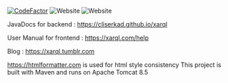[![CodeFactor](https://www.codefactor.io/repository/github/cliserkad/xarql/badge)](https://www.codefactor.io/repository/github/cliserkad/xarql)
![Website](https://img.shields.io/website/https/xarql.com.svg?down_color=red&down_message=down&label=xarql.com&up_color=dark-green&up_message=up)
![Website](https://img.shields.io/website/https/xarql.net/01.svg?down_color=red&down_message=down&label=xarql.net&up_color=dark-green&up_message=up)

JavaDocs for backend :
https://cliserkad.github.io/xarql

User Manual for frontend :
https://xarql.com/help

Blog :
https://xarql.tumblr.com

https://htmlformatter.com is used for html style consistency
This project is built with Maven and runs on Apache Tomcat 8.5
